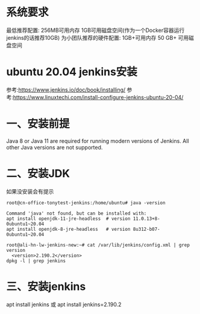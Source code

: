# 系统要求
最低推荐配置:
256MB可用内存
1GB可用磁盘空间(作为一个Docker容器运行jenkins的话推荐10GB)
为小团队推荐的硬件配置:
1GB+可用内存
50 GB+ 可用磁盘空间
# ubuntu 20.04 jenkins安装
参考:https://www.jenkins.io/doc/book/installing/
参考:https://www.linuxtechi.com/install-configure-jenkins-ubuntu-20-04/
# 一、安装前提
Java 8 or Java 11 are required for running modern versions of Jenkins. All other Java versions are not supported.
# 二、安装JDK
如果没安装会有提示
```
root@cn-office-tonytest-jenkins:/home/ubuntu# java -version

Command 'java' not found, but can be installed with:
apt install openjdk-11-jre-headless  # version 11.0.13+8-0ubuntu1~20.04
apt install openjdk-8-jre-headless   # version 8u312-b07-0ubuntu1~20.04
```

```
root@ali-hn-lw-jenkins-new:~# cat /var/lib/jenkins/config.xml | grep version
  <version>2.190.2</version>
dpkg -l | grep jenkins  
```
# 三、安装jenkins
apt install jenkins
或
apt install jenkins=2.190.2


